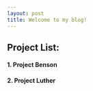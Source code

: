 ```yaml
---
layout: post
title: Welcome to my blog!
---
```


## Project List:

#### 1. Project Benson
#### 2. Project Luther
